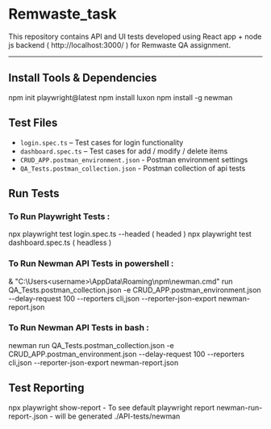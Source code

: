 # Remwaste_task

This repository contains API and UI tests developed using React app + node js backend ( http://localhost:3000/ ) for Remwaste QA assignment.

---

## Install Tools & Dependencies

npm init playwright@latest
npm install luxon 
npm install -g newman 

## Test Files

- `login.spec.ts` – Test cases for login functionality 
- `dashboard.spec.ts` – Test cases for add / modify / delete items
- `CRUD_APP.postman_environment.json` - Postman environment settings
- `QA_Tests.postman_collection.json` - Postman collection of api tests

##  Run Tests

### To Run Playwright Tests :

npx playwright test login.spec.ts --headed ( headed )
npx playwright test dashboard.spec.ts  ( headless )

### To Run Newman API Tests in powershell :

& "C:\Users\<username>\AppData\Roaming\npm\newman.cmd" run QA_Tests.postman_collection.json -e CRUD_APP.postman_environment.json --delay-request 100 --reporters cli,json  --reporter-json-export newman-report.json

### To Run Newman API Tests in bash :

newman run QA_Tests.postman_collection.json -e CRUD_APP.postman_environment.json --delay-request 100 --reporters cli,json --reporter-json-export newman-report.json

##  Test Reporting

npx playwright show-report - To see default playwright report
newman-run-report-<timestamp>.json - will be generated ./API-tests/newman
